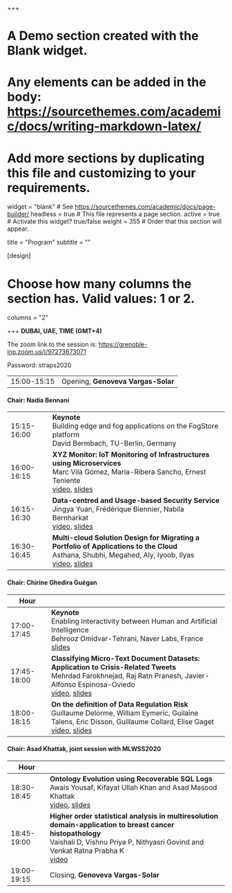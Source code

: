 +++
# A Demo section created with the Blank widget.
# Any elements can be added in the body: https://sourcethemes.com/academic/docs/writing-markdown-latex/
# Add more sections by duplicating this file and customizing to your requirements.

widget = "blank"  # See https://sourcethemes.com/academic/docs/page-builder/
headless = true  # This file represents a page section.
active = true  # Activate this widget? true/false
weight = 355  # Order that this section will appear.

title = "Program"
subtitle = ""

[design]
  # Choose how many columns the section has. Valid values: 1 or 2.
  columns = "2"

+++
**DUBAI, UAE, TIME (GMT+4)**

The zoom link to the session is: https://grenoble-inp.zoom.us/j/97273673071 

Password: straps2020 

|  |  |
|---|---|
|15:00-15:15 | Opening, **Genoveva Vargas-Solar** |

#### Chair: Nadia Bennani
|  |  |
|---|---|
|15:15-16:00 | **Keynote** </br> Building edge and fog applications on the FogStore platform </br>David Bermbach, TU-Berlin, Germany|
|16:00-16:15 | **XYZ Monitor: IoT Monitoring of Infrastructures using Microservices** </br> Marc Vila Gómez, Maria-Ribera Sancho, Ernest Teniente </br>[video](https://youtu.be/vCnW-zm672I), [slides](https://drive.google.com/file/d/1yLru4LE6_biKpMzG5AAC-53FbLk5JQZL/view?usp=sharing)|
|16:15-16:30 | **Data-centred and Usage-based Security Service** </br>Jingya Yuan, Frédérique Biennier, Nabila Bernharkat </br>[video](https://youtu.be/wlHvH3a8FWI), [slides](https://drive.google.com/file/d/1bRP_9UlOwUvIK4T0FzAMeqQ7TQ0vYsuR/view?usp=sharing)|
|16:30-16:45 | **Multi-cloud Solution Design for Migrating a Portfolio of Applications to the Cloud** </br>Asthana, Shubhi, Megahed, Aly, Iyoob, Ilyas </br>[video](https://youtu.be/IzGgcyWx05M), [slides](https://drive.google.com/file/d/1O7MN57tUUZU7b_71CgDWYwcWoYHLkX1D/view?usp=sharing)|

#### Chair: Chirine Ghedira Guégan
|Hour  |  |
|---|---|
|17:00-17:45 | **Keynote** </br> Enabling Interactivity between Human and Artificial Intelligence </br> Behrooz Omidvar-Tehrani, Naver Labs, France </br> [slides](https://www.slideshare.net/genovevavargas/talk-straps-interactivity-between-human-and-artificial-intelligence)|
|17:45-18:00 | **Classifying Micro-Text Document Datasets: Application to Crisis-Related Tweets** </br> Mehrdad Farokhnejad, Raj Ratn Pranesh, Javier-Alfonso Espinosa-Oviedo </br> [video](https://youtu.be/Clb6JzBJzIU), [slides](https://drive.google.com/file/d/1yU6aBLKBbJ9wHkbVXZLoEk2LxsjFGisj/view?usp=sharing)
|18:00-18:15 | **On the definition of Data Regulation Risk** </br> Guillaume Delorme, William Eymeric, Guilaine Talens, Eric Disson, Guillaume Collard, Elise Gaget </br> [video](https://youtu.be/vCnW-zm672I), [slides](https://drive.google.com/file/d/1mMA8Ez4WabRIHT8C4oT1oyULCvQ863Rw/view?usp=sharing)


#### Chair: Asad Khattak, joint session with MLWSS2020
|Hour  |  |
|---|---|
|18:30-18:45 | **Ontology Evolution using Recoverable SQL Logs** </br> Awais Yousaf, Kifayat Ullah Khan and Asad Masood Khattak </br> [video](https://youtu.be/eqaBN1dTsiE), [slides](https://drive.google.com/file/d/1cuvtyGyvMSBzYQ4jXafpUbTX4Dt1wfJY/view?usp=sharing)|
|18:45-19:00 | **Higher order statistical analysis in multiresolution domain-application to breast cancer histopathology** </br> Vaishali D, Vishnu Priya P, Nithyasri Govind and Venkat Ratna Prabha K </br> [video](https://youtu.be/H9ulcN9uP9A)
|19:00-19:15 | Closing, **Genoveva Vargas-Solar** |

